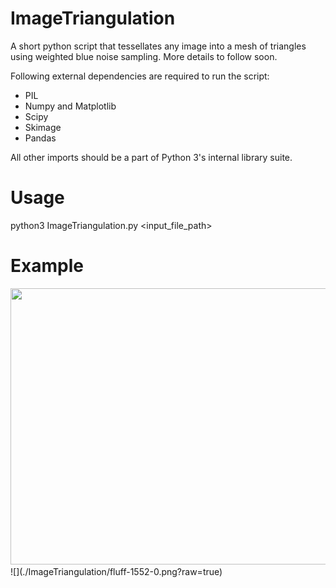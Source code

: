 # ImageTriangulation
A short python script that tessellates any image into a mesh of triangles using weighted blue noise sampling. More details to follow soon.

Following external dependencies are required to run the script:
- PIL
- Numpy and Matplotlib
- Scipy
- Skimage
- Pandas

All other imports should be a part of Python 3's internal library suite. 

# Usage
python3 ImageTriangulation.py <input_file_path>

# Example

<img src="https://raw.githubusercontent.com/pxv8270/ImageTriangulation/master/ImageTriangulation/fluff.jpg" width=665 height=442 />
![](./ImageTriangulation/fluff-1552-0.png?raw=true)
